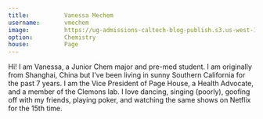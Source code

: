 ```yaml
---
title:          Vanessa Mechem
username:       vmechem
image:          https://ug-admissions-caltech-blog-publish.s3.us-west-1.amazonaws.com/profile_pics/vmechem.png
option:         Chemistry 
house:          Page
---
```


Hi! I am Vanessa, a Junior Chem major and pre-med student. I am originally from Shanghai, China but I've been living in sunny Southern California for the past 7 years. I am the Vice President of Page House, a Health Advocate, and a member of the Clemons lab. I love dancing, singing (poorly), goofing off with my friends, playing poker, and watching the same shows on Netflix for the 15th time.